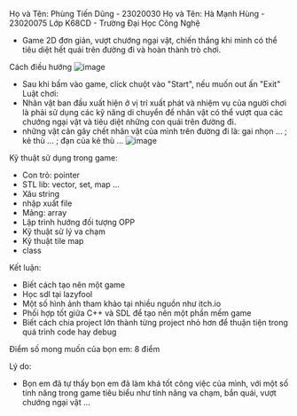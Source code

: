 Họ và Tên: Phùng Tiến Dũng - 23020030
Họ và Tên: Hà Mạnh Hùng - 23020075
Lớp K68CD - Trường Đại Học Công Nghệ
- Game 2D đơn giản, vượt chướng ngại vật, chiến thắng khi mình có thể tiêu diệt hết quái trên đường đi và hoàn thành trò chơi.

Cách điều hướng
![image](https://github.com/HMHPRSA2005/GameSDL/assets/161302954/975e69fa-5a8a-43bc-a0f1-50cf66fd59e3)
- Sau khi bấm vào game, click chuột vào "Start", nếu muốn out ấn "Exit"
Luật chơi:
- Nhân vật ban đầu xuất hiện ở vị trí xuất phát và nhiệm vụ của người chơi là phải sử dụng các kỹ năng di chuyển để nhân vật có thể vượt qua các chướng ngại vật và tiêu diệt những con quái trên đường đi.
- những vật cản gây chết nhân vật của mình trên đường đi là: gai nhọn ... ; kẻ thù ... ; đạn của kẻ thù ...
![image](https://github.com/HMHPRSA2005/GameSDL/assets/161302954/0522432a-1f91-4867-9f12-a99ff9482f54)


Kỹ thuật sử dụng trong game:
- Con trỏ: pointer
- STL lib: vector, set, map ... 
- Xâu string 
- nhập xuất file 
- Mảng: array 
- Lập trình hướng đối tượng OPP
- Kỹ thuật sử lý va chạm
- Kỹ thuật tile map
- class

Kết luận:
- Biết cách tạo nên một game
- Học sdl tại lazyfool 
- Một số hình ảnh tham khảo tại nhiều nguồn như itch.io
- Phối hợp tốt giữa C++ và SDL để tạo nên một phần mềm game
- Biết cách chia project lớn thành từng project nhỏ hơn để thuận tiện trong quá trình code hay debug

Điểm số mong muốn của bọn em: 8 điểm

Lý do: 
- Bọn em đã tự thấy bọn em đã làm khá tốt công việc của mình, với một số tính năng trong game tiêu biểu như tính năng va chạm, bắn quái, vượt chướng ngại vật ... 
